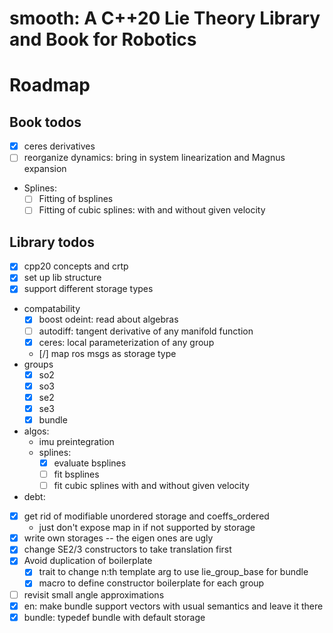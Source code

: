 # smooth: A C++20 Lie Theory Library and Book for Robotics

# Roadmap

## Book todos

- [x] ceres derivatives
- [ ] reorganize dynamics: bring in system linearization and Magnus expansion
- Splines:
  - [ ] Fitting of bsplines
  - [ ] Fitting of cubic splines: with and without given velocity

## Library todos

- [x] cpp20 concepts and crtp
- [x] set up lib structure
- [x] support different storage types
- compatability
  - [x] boost odeint: read about algebras
  - [ ] autodiff: tangent derivative of any manifold function
  - [x] ceres: local parameterization of any group
  - [/] map ros msgs as storage type
- groups
  - [x] so2
  - [x] so3
  - [x] se2
  - [x] se3
  - [x] bundle
- algos:
  - imu preintegration
  - splines:
    - [x] evaluate bsplines
    - [ ] fit bsplines
    - [ ] fit cubic splines with and without given velocity
- debt:
 - [x] get rid of modifiable unordered storage and coeffs_ordered
    - just don't expose map in if not supported by storage
 - [x] write own storages -- the eigen ones are ugly
 - [x] change SE2/3 constructors to take translation first
 - [x] Avoid duplication of boilerplate
   - [x] trait to change n:th template arg to use lie_group_base for bundle
   - [x] macro to define constructor boilerplate for each group
 - [ ] revisit small angle approximations
 - [x] en: make bundle support vectors with usual semantics and leave it there
 - [x] bundle: typedef bundle with default storage
